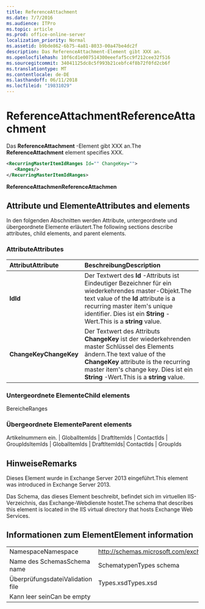 ```yaml
---
title: ReferenceAttachment
ms.date: 7/7/2016
ms.audience: ITPro
ms.topic: article
ms.prod: office-online-server
localization_priority: Normal
ms.assetid: b9bde862-6b75-4a81-8033-00a47be4dc2f
description: Das ReferenceAttachment-Element gibt XXX an.
ms.openlocfilehash: 10f6cd1e007514300eeefaf5cc9f212cee32f516
ms.sourcegitcommit: 34041125dc8c5f993b21cebfc4f8b72f0fd2cb6f
ms.translationtype: MT
ms.contentlocale: de-DE
ms.lasthandoff: 06/11/2018
ms.locfileid: "19831029"
---
```

# <a name="referenceattachment"></a><span data-ttu-id="b8403-103">ReferenceAttachment</span><span class="sxs-lookup"><span data-stu-id="b8403-103">ReferenceAttachment</span></span>

<span data-ttu-id="b8403-104">Das **ReferenceAttachment** -Element gibt XXX an.</span><span class="sxs-lookup"><span data-stu-id="b8403-104">The **ReferenceAttachment** element specifies XXX.</span></span> 
  
```XML
<RecurringMasterItemIdRanges Id="" ChangeKey="">
   <Ranges/>
</RecurringMasterItemIdRanges>
```

 <span data-ttu-id="b8403-105">**ReferenceAttachmen**</span><span class="sxs-lookup"><span data-stu-id="b8403-105">**ReferenceAttachmen**</span></span>
## <a name="attributes-and-elements"></a><span data-ttu-id="b8403-106">Attribute und Elemente</span><span class="sxs-lookup"><span data-stu-id="b8403-106">Attributes and elements</span></span>

<span data-ttu-id="b8403-107">In den folgenden Abschnitten werden Attribute, untergeordnete und übergeordnete Elemente erläutert.</span><span class="sxs-lookup"><span data-stu-id="b8403-107">The following sections describe attributes, child elements, and parent elements.</span></span>
  
### <a name="attributes"></a><span data-ttu-id="b8403-108">Attribute</span><span class="sxs-lookup"><span data-stu-id="b8403-108">Attributes</span></span>

|<span data-ttu-id="b8403-109">**Attribut**</span><span class="sxs-lookup"><span data-stu-id="b8403-109">**Attribute**</span></span>|<span data-ttu-id="b8403-110">**Beschreibung**</span><span class="sxs-lookup"><span data-stu-id="b8403-110">**Description**</span></span>|
|:-----|:-----|
|<span data-ttu-id="b8403-111">**Id**</span><span class="sxs-lookup"><span data-stu-id="b8403-111">**Id**</span></span> <br/> |<span data-ttu-id="b8403-112">Der Textwert des **Id** -Attributs ist Eindeutiger Bezeichner für ein wiederkehrendes master-Objekt.</span><span class="sxs-lookup"><span data-stu-id="b8403-112">The text value of the **Id** attribute is a recurring master item's unique identifier.</span></span> <span data-ttu-id="b8403-113">Dies ist ein **String** -Wert.</span><span class="sxs-lookup"><span data-stu-id="b8403-113">This is a **string** value.</span></span>  <br/> |
|<span data-ttu-id="b8403-114">**ChangeKey**</span><span class="sxs-lookup"><span data-stu-id="b8403-114">**ChangeKey**</span></span> <br/> |<span data-ttu-id="b8403-115">Der Textwert des Attributs **ChangeKey** ist der wiederkehrenden master Schlüssel des Elements ändern.</span><span class="sxs-lookup"><span data-stu-id="b8403-115">The text value of the **ChangeKey** attribute is the recurring master item's change key.</span></span> <span data-ttu-id="b8403-116">Dies ist ein **String** -Wert.</span><span class="sxs-lookup"><span data-stu-id="b8403-116">This is a **string** value.</span></span>  <br/> |
   
### <a name="child-elements"></a><span data-ttu-id="b8403-117">Untergeordnete Elemente</span><span class="sxs-lookup"><span data-stu-id="b8403-117">Child elements</span></span>

<span data-ttu-id="b8403-118">Bereiche</span><span class="sxs-lookup"><span data-stu-id="b8403-118">Ranges</span></span>
  
### <a name="parent-elements"></a><span data-ttu-id="b8403-119">Übergeordnete Elemente</span><span class="sxs-lookup"><span data-stu-id="b8403-119">Parent elements</span></span>

<span data-ttu-id="b8403-120">Artikelnummern ein. | GlobalItemIds | DraftItemIds | ContactIds | GroupIds</span><span class="sxs-lookup"><span data-stu-id="b8403-120">ItemIds | GlobalItemIds | DraftItemIds| ContactIds | GroupIds</span></span>
  
## <a name="remarks"></a><span data-ttu-id="b8403-121">Hinweise</span><span class="sxs-lookup"><span data-stu-id="b8403-121">Remarks</span></span>

<span data-ttu-id="b8403-122">Dieses Element wurde in Exchange Server 2013 eingeführt.</span><span class="sxs-lookup"><span data-stu-id="b8403-122">This element was introduced in Exchange Server 2013.</span></span>
  
<span data-ttu-id="b8403-123">Das Schema, das dieses Element beschreibt, befindet sich im virtuellen IIS-Verzeichnis, das Exchange-Webdienste hostet.</span><span class="sxs-lookup"><span data-stu-id="b8403-123">The schema that describes this element is located in the IIS virtual directory that hosts Exchange Web Services.</span></span>
  
## <a name="element-information"></a><span data-ttu-id="b8403-124">Informationen zum Element</span><span class="sxs-lookup"><span data-stu-id="b8403-124">Element information</span></span>

|||
|:-----|:-----|
|<span data-ttu-id="b8403-125">Namespace</span><span class="sxs-lookup"><span data-stu-id="b8403-125">Namespace</span></span>  <br/> |http://schemas.microsoft.com/exchange/services/2006/types  <br/> |
|<span data-ttu-id="b8403-126">Name des Schemas</span><span class="sxs-lookup"><span data-stu-id="b8403-126">Schema name</span></span>  <br/> |<span data-ttu-id="b8403-127">Schematypen</span><span class="sxs-lookup"><span data-stu-id="b8403-127">Types schema</span></span>  <br/> |
|<span data-ttu-id="b8403-128">Überprüfungsdatei</span><span class="sxs-lookup"><span data-stu-id="b8403-128">Validation file</span></span>  <br/> |<span data-ttu-id="b8403-129">Types.xsd</span><span class="sxs-lookup"><span data-stu-id="b8403-129">Types.xsd</span></span>  <br/> |
|<span data-ttu-id="b8403-130">Kann leer sein</span><span class="sxs-lookup"><span data-stu-id="b8403-130">Can be empty</span></span>  <br/> ||
   

